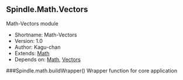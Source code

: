 Spindle.Math.Vectors
--------------------
Math-Vectors module

* Shortname: Math-Vectors
* Version: 1.0
* Author: Kagu-chan
* Extends: [Math](../modules/math.md)
* Depends on: [Math](../modules/math.md), [Vectors](../modules/vectors.md)

###Spindle.math.buildWrapper()
Wrapper function for core application
